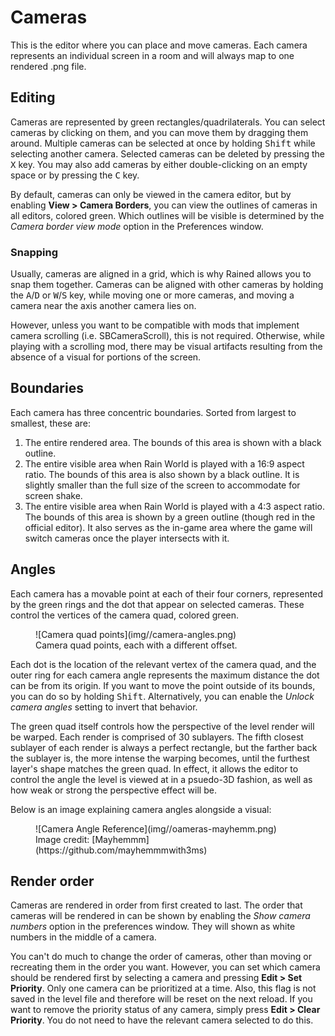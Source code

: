 # Cameras
This is the editor where you can place and move cameras. Each camera represents an individual screen in a room and will always map to one rendered .png file.

## Editing
Cameras are represented by green rectangles/quadrilaterals. You can select cameras by clicking on them, and you can move them by dragging them around. Multiple cameras can be selected at once by holding <kbd>Shift</kbd> while selecting another camera. Selected cameras can be deleted by pressing the <kbd>X</kbd> key. You may also add cameras by either double-clicking on an empty space or by pressing the <kbd>C</kbd> key.

By default, cameras can only be viewed in the camera editor, but by enabling **View > Camera Borders**, you can view the outlines of cameras in all editors, colored green. Which outlines will be visible is determined by the *Camera border view mode* option in the Preferences window.

### Snapping
Usually, cameras are aligned in a grid, which is why Rained allows you to snap them together. Cameras can be aligned with other cameras by holding the <kbd>A</kbd>/<kbd>D</kbd> or <kbd>W</kbd>/<kbd>S</kbd> key, while moving one or more cameras, and moving a camera near the axis another camera lies on.

However, unless you want to be compatible with mods that implement camera scrolling (i.e. SBCameraScroll), this is not required. Otherwise, while playing with a scrolling mod, there may be visual artifacts resulting from the absence of a visual for portions of the screen.

## Boundaries
Each camera has three concentric boundaries. Sorted from largest to smallest, these are:

1. The entire rendered area. The bounds of this area is shown with a black outline.
2. The entire visible area when Rain World is played with a 16:9 aspect ratio. The bounds of this area is also shown by a black outline. It is slightly smaller than the full size of the screen to accommodate for screen shake.
3. The entire visible area when Rain World is played with a 4:3 aspect ratio. The bounds of this area is shown by a green outline (though red in the official editor). It also serves as the in-game area where the game will switch cameras once the player intersects with it.

## Angles
Each camera has a movable point at each of their four corners, represented by the green rings and the dot that appear on selected cameras. These control the vertices of the camera quad, colored green.

<figure markdown="span">
    ![Camera quad points](img//camera-angles.png)
    <figcaption>Camera quad points, each with a different offset.</figcaption>
</figure>

Each dot is the location of the relevant vertex of the camera quad, and the outer ring for each camera angle represents the maximum distance the dot can be from its origin. If you want to move the point outside of its bounds, you can do so by holding <kbd>Shift</kbd>. Alternatively, you can enable the *Unlock camera angles* setting to invert that behavior.

The green quad itself controls how the perspective of the level render will be warped. Each render is comprised of 30 sublayers. The fifth closest sublayer of each render is always a perfect rectangle, but the farther back the sublayer is, the more intense the warping becomes, until the furthest layer's shape matches the green quad. In effect, it allows the editor to control the angle the level is viewed at in a psuedo-3D fashion, as well as how weak or strong the perspective effect will be.

Below is an image explaining camera angles alongside a visual:

<figure markdown="span">
    ![Camera Angle Reference](img//oameras-mayhemm.png)
    <figcaption>Image credit: [Mayhemmm](https://github.com/mayhemmmwith3ms)</figcaption>
</figure>

## Render order
Cameras are rendered in order from first created to last. The order that cameras will be rendered in can be shown by enabling the *Show camera numbers* option in the preferences window. They will shown as white numbers in the middle of a camera.

You can't do much to change the order of cameras, other than moving or recreating them in the order you want. However, you can set which camera should be rendered first by selecting a camera and pressing **Edit > Set Priority**. Only one camera can be prioritized at a time. Also, this flag is not saved in the level file and therefore will be reset on the next reload. If you want to remove the priority status of any camera, simply press **Edit > Clear Priority**. You do not need to have the relevant camera selected to do this.